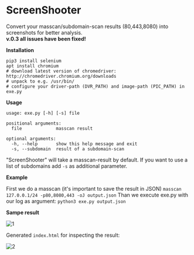 # ScreenShooter
Convert your masscan/subdomain-scan results (80,443,8080) into screenshots for better analysis.  
**v.0.3 all issues have been fixed!**

**Installation**

```
pip3 install selenium
apt install chromium
# download latest version of chromedriver: http://chromedriver.chromium.org/downloads
# unpack to e.g. /usr/bin/
# configure your driver-path (DVR_PATH) and image-path (PIC_PATH) in exe.py
```

**Usage**

```
usage: exe.py [-h] [-s] file

positional arguments:
  file             masscan result

optional arguments:
  -h, --help       show this help message and exit
  -s, --subdomain  result of a subdomain-scan

```
"ScreenShooter" will take a masscan-result by default. If you want to use a list of subdomains add `-s` as additional parameter.

**Example**

First we do a masscan (it's important to save the result in JSON)
`masscan 127.0.0.1/24 -p80,8080,443 -oJ output.json`
Than we execute exe.py with our log as argument:
`python3 exe.py output.json`

**Sampe result**

![1](https://user-images.githubusercontent.com/38978231/41800050-28d4c842-7674-11e8-8864-48b7ae617888.png)

Generated `index.html` for inspecting the result:

![2](https://user-images.githubusercontent.com/38978231/41800052-290bb4b0-7674-11e8-8aee-edc60fe829b2.png)
 
